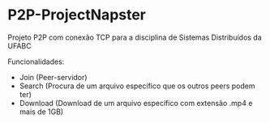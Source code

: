# P2P-ProjectNapster
Projeto P2P com conexão TCP para a disciplina de Sistemas Distribuídos da UFABC

Funcionalidades:
- Join (Peer-servidor)
- Search (Procura de um arquivo específico que os outros peers podem ter)
- Download (Download de um arquivo específico com extensão .mp4 e mais de 1GB)
